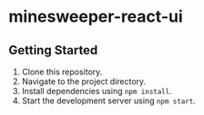 # minesweeper-react-ui

## Getting Started
1. Clone this repository.
2. Navigate to the project directory.
3. Install dependencies using `npm install`.
4. Start the development server using `npm start`.